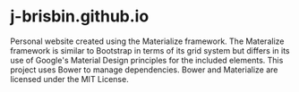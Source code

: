 # j-brisbin.github.io
Personal website created using the Materialize framework. The Materalize framework is similar to Bootstrap in terms of its grid system but differs in its use of Google's Material Design principles for the included elements. This project uses Bower to manage dependencies. Bower and Materialize are licensed under the MIT License.
